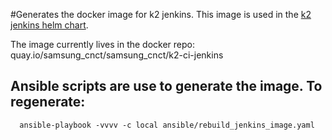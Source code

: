 
#Generates the docker image for k2 jenkins.  This image is used in the [k2 jenkins helm chart](https://github.com/samsung-cnct/k2-charts/tree/master/k2-jenkins).

The image currently lives in the docker repo: quay.io/samsung_cnct/samsung_cnct/k2-ci-jenkins

## Ansible scripts are use to generate the image.  To regenerate:

      ansible-playbook -vvvv -c local ansible/rebuild_jenkins_image.yaml
